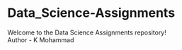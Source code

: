 # Data_Science-Assignments
Welcome to the Data Science Assignments repository!
<br>
Author - K Mohammad
